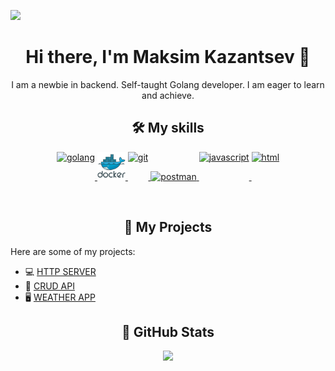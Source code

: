 ![](assets/header.png)
<h1 align="center">Hi there, I'm Maksim Kazantsev 👋</h1>

<p align="center">I am a newbie in backend. Self-taught Golang developer.  I am eager to learn and achieve.</p>

<h2 align="center">🛠 My skills</h2>
<p align="center">
   <a href="https://golang.org/">
   <img src="https://cdn.jsdelivr.net/gh/devicons/devicon/icons/go/go-original.svg" alt="golang" width="45"
      height="45" style="vertical-align:top;">
   </a>
   <a href="https://www.postgresql.org" target="_blank" rel="noreferrer" text-decorration="none> 
   <img src="https://raw.githubusercontent.com/devicons/devicon/master/icons/postgresql/postgresql-original-wordmark.svg" alt="postgresql" width="45" height="45"/> 
   </a>
   <a href="https://www.docker.com/" target="_blank" rel="noreferrer"> <img src="https://raw.githubusercontent.com/devicons/devicon/master/icons/docker/docker-original-wordmark.svg"   
      alt="docker" width="45" height="45"/> 
   </a>
   <a href="https://git-scm.com/">
   <img src="https://cdn.jsdelivr.net/gh/devicons/devicon/icons/git/git-original.svg" alt="git" width="45" height="45" style="vertical-align:top;">
   </a>
   <a href="https://postman.com" target="_blank" rel="noreferrer"> 
   <img src="https://www.vectorlogo.zone/logos/getpostman/getpostman-icon.svg" alt="postman" width="55" height="55"/> 
   </a>
   <a href="">
   <img src="https://cdn.jsdelivr.net/gh/devicons/devicon/icons/javascript/javascript-original.svg" alt="javascript"
      width="45" height="45" style="vertical-align:top;">
   </a>
   <a href="">
   <img src="https://cdn.jsdelivr.net/gh/devicons/devicon/icons/html5/html5-original.svg" alt="html" width="45"
      height="45" style="vertical-align:top;">
   </a>
</p>
<br/>
<h2 align="center">📝  My Projects</h2>
<p align="left">
  Here are some of my projects:
</p>

- 💻 [HTTP SERVER](https://github.com/MaksKazantsev/simple-http-server)
- 🚃 [CRUD API](https://github.com/MaksKazantsev/go-crud)
- 🖥️ [WEATHER APP](https://github.com/MaksKazantsev/weatherApp)

<h2 align="center">🚀 GitHub Stats</h2>
<p align="center">
  <a href="#" alt="Your GitHub Stats"><img src="https://github-readme-stats.vercel.app/api?username=MaksKazantsev" /></a>
</p>

